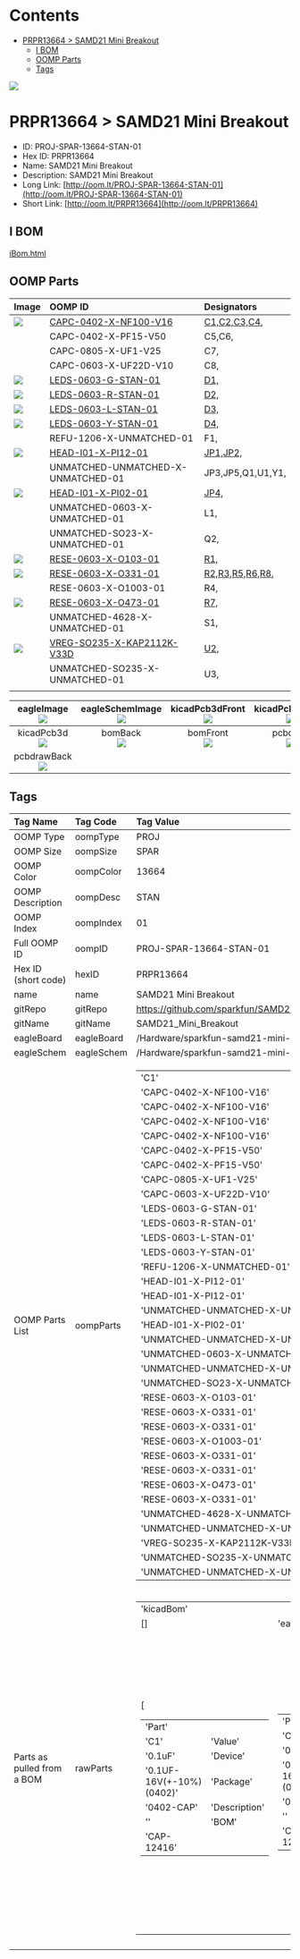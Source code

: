 



Contents
========

* [PRPR13664 > SAMD21 Mini Breakout](#prpr13664--samd21-mini-breakout)
	* [I BOM](#i-bom)
	* [OOMP Parts](#oomp-parts)
	* [Tags](#tags)
  
![][im]
# PRPR13664 > SAMD21 Mini Breakout

- ID: PROJ-SPAR-13664-STAN-01
- Hex ID: PRPR13664
- Name: SAMD21 Mini Breakout
- Description: SAMD21 Mini Breakout
- Long Link: [http://oom.lt/PROJ-SPAR-13664-STAN-01](http://oom.lt/PROJ-SPAR-13664-STAN-01)
- Short Link: [http://oom.lt/PRPR13664](http://oom.lt/PRPR13664)

## I BOM
  
[iBom.html](https://htmlpreview.github.io/?https://github.com/oomlout/oomlout_OOMP_projects_V2/blob/main/PROJ/SPAR/13664/STAN/01/ibom.html)
## OOMP Parts
  

|Image|OOMP ID|Designators|
| :--- | :--- | :--- |
|[![](https://raw.githubusercontent.com/oomlout/oomlout_OOMP_parts_V2/main/CAPC/0402/X/NF100/V16/image_140.jpg)](https://github.com/oomlout/oomlout_OOMP_parts_V2/tree/main/CAPC/0402/X/NF100/V16/)|[CAPC-0402-X-NF100-V16](https://github.com/oomlout/oomlout_OOMP_parts_V2/tree/main/CAPC/0402/X/NF100/V16/)|[C1,C2,C3,C4,](https://github.com/oomlout/oomlout_OOMP_parts_V2/tree/main/CAPC/0402/X/NF100/V16/)|
|![]()|CAPC-0402-X-PF15-V50|C5,C6,|
|![]()|CAPC-0805-X-UF1-V25|C7,|
|![]()|CAPC-0603-X-UF22D-V10|C8,|
|[![](https://raw.githubusercontent.com/oomlout/oomlout_OOMP_parts_V2/main/LEDS/0603/G/STAN/01/image_140.jpg)](https://github.com/oomlout/oomlout_OOMP_parts_V2/tree/main/LEDS/0603/G/STAN/01/)|[LEDS-0603-G-STAN-01](https://github.com/oomlout/oomlout_OOMP_parts_V2/tree/main/LEDS/0603/G/STAN/01/)|[D1,](https://github.com/oomlout/oomlout_OOMP_parts_V2/tree/main/LEDS/0603/G/STAN/01/)|
|[![](https://raw.githubusercontent.com/oomlout/oomlout_OOMP_parts_V2/main/LEDS/0603/R/STAN/01/image_140.jpg)](https://github.com/oomlout/oomlout_OOMP_parts_V2/tree/main/LEDS/0603/R/STAN/01/)|[LEDS-0603-R-STAN-01](https://github.com/oomlout/oomlout_OOMP_parts_V2/tree/main/LEDS/0603/R/STAN/01/)|[D2,](https://github.com/oomlout/oomlout_OOMP_parts_V2/tree/main/LEDS/0603/R/STAN/01/)|
|[![](https://raw.githubusercontent.com/oomlout/oomlout_OOMP_parts_V2/main/LEDS/0603/L/STAN/01/image_140.jpg)](https://github.com/oomlout/oomlout_OOMP_parts_V2/tree/main/LEDS/0603/L/STAN/01/)|[LEDS-0603-L-STAN-01](https://github.com/oomlout/oomlout_OOMP_parts_V2/tree/main/LEDS/0603/L/STAN/01/)|[D3,](https://github.com/oomlout/oomlout_OOMP_parts_V2/tree/main/LEDS/0603/L/STAN/01/)|
|[![](https://raw.githubusercontent.com/oomlout/oomlout_OOMP_parts_V2/main/LEDS/0603/Y/STAN/01/image_140.jpg)](https://github.com/oomlout/oomlout_OOMP_parts_V2/tree/main/LEDS/0603/Y/STAN/01/)|[LEDS-0603-Y-STAN-01](https://github.com/oomlout/oomlout_OOMP_parts_V2/tree/main/LEDS/0603/Y/STAN/01/)|[D4,](https://github.com/oomlout/oomlout_OOMP_parts_V2/tree/main/LEDS/0603/Y/STAN/01/)|
|![]()|REFU-1206-X-UNMATCHED-01|F1,|
|[![](https://raw.githubusercontent.com/oomlout/oomlout_OOMP_parts_V2/main/HEAD/I01/X/PI12/01/image_140.jpg)](https://github.com/oomlout/oomlout_OOMP_parts_V2/tree/main/HEAD/I01/X/PI12/01/)|[HEAD-I01-X-PI12-01](https://github.com/oomlout/oomlout_OOMP_parts_V2/tree/main/HEAD/I01/X/PI12/01/)|[JP1,JP2,](https://github.com/oomlout/oomlout_OOMP_parts_V2/tree/main/HEAD/I01/X/PI12/01/)|
|![]()|UNMATCHED-UNMATCHED-X-UNMATCHED-01|JP3,JP5,Q1,U1,Y1,|
|[![](https://raw.githubusercontent.com/oomlout/oomlout_OOMP_parts_V2/main/HEAD/I01/X/PI02/01/image_140.jpg)](https://github.com/oomlout/oomlout_OOMP_parts_V2/tree/main/HEAD/I01/X/PI02/01/)|[HEAD-I01-X-PI02-01](https://github.com/oomlout/oomlout_OOMP_parts_V2/tree/main/HEAD/I01/X/PI02/01/)|[JP4,](https://github.com/oomlout/oomlout_OOMP_parts_V2/tree/main/HEAD/I01/X/PI02/01/)|
|![]()|UNMATCHED-0603-X-UNMATCHED-01|L1,|
|![]()|UNMATCHED-SO23-X-UNMATCHED-01|Q2,|
|[![](https://raw.githubusercontent.com/oomlout/oomlout_OOMP_parts_V2/main/RESE/0603/X/O103/01/image_140.jpg)](https://github.com/oomlout/oomlout_OOMP_parts_V2/tree/main/RESE/0603/X/O103/01/)|[RESE-0603-X-O103-01](https://github.com/oomlout/oomlout_OOMP_parts_V2/tree/main/RESE/0603/X/O103/01/)|[R1,](https://github.com/oomlout/oomlout_OOMP_parts_V2/tree/main/RESE/0603/X/O103/01/)|
|[![](https://raw.githubusercontent.com/oomlout/oomlout_OOMP_parts_V2/main/RESE/0603/X/O331/01/image_140.jpg)](https://github.com/oomlout/oomlout_OOMP_parts_V2/tree/main/RESE/0603/X/O331/01/)|[RESE-0603-X-O331-01](https://github.com/oomlout/oomlout_OOMP_parts_V2/tree/main/RESE/0603/X/O331/01/)|[R2,R3,R5,R6,R8,](https://github.com/oomlout/oomlout_OOMP_parts_V2/tree/main/RESE/0603/X/O331/01/)|
|![]()|RESE-0603-X-O1003-01|R4,|
|[![](https://raw.githubusercontent.com/oomlout/oomlout_OOMP_parts_V2/main/RESE/0603/X/O473/01/image_140.jpg)](https://github.com/oomlout/oomlout_OOMP_parts_V2/tree/main/RESE/0603/X/O473/01/)|[RESE-0603-X-O473-01](https://github.com/oomlout/oomlout_OOMP_parts_V2/tree/main/RESE/0603/X/O473/01/)|[R7,](https://github.com/oomlout/oomlout_OOMP_parts_V2/tree/main/RESE/0603/X/O473/01/)|
|![]()|UNMATCHED-4628-X-UNMATCHED-01|S1,|
|[![](https://raw.githubusercontent.com/oomlout/oomlout_OOMP_parts_V2/main/VREG/SO235/X/KAP2112K/V33D/image_140.jpg)](https://github.com/oomlout/oomlout_OOMP_parts_V2/tree/main/VREG/SO235/X/KAP2112K/V33D/)|[VREG-SO235-X-KAP2112K-V33D](https://github.com/oomlout/oomlout_OOMP_parts_V2/tree/main/VREG/SO235/X/KAP2112K/V33D/)|[U2,](https://github.com/oomlout/oomlout_OOMP_parts_V2/tree/main/VREG/SO235/X/KAP2112K/V33D/)|
|![]()|UNMATCHED-SO235-X-UNMATCHED-01|U3,|
||||
  

|eagleImage<br>[![](https://raw.githubusercontent.com/oomlout/oomlout_OOMP_projects_V2/main/PROJ/SPAR/13664/STAN/01/eagleImage_140.png)](https://github.com/oomlout/oomlout_OOMP_projects_V2/tree/main/PROJ/SPAR/13664/STAN/01/eagleImage.png)|eagleSchemImage<br>[![](https://raw.githubusercontent.com/oomlout/oomlout_OOMP_projects_V2/main/PROJ/SPAR/13664/STAN/01/eagleSchemImage_140.png)](https://github.com/oomlout/oomlout_OOMP_projects_V2/tree/main/PROJ/SPAR/13664/STAN/01/eagleSchemImage.png)|kicadPcb3dFront<br>[![](https://raw.githubusercontent.com/oomlout/oomlout_OOMP_projects_V2/main/PROJ/SPAR/13664/STAN/01/kicadPcb3dFront_140.png)](https://github.com/oomlout/oomlout_OOMP_projects_V2/tree/main/PROJ/SPAR/13664/STAN/01/kicadPcb3dFront.png)|kicadPcb3dBack<br>[![](https://raw.githubusercontent.com/oomlout/oomlout_OOMP_projects_V2/main/PROJ/SPAR/13664/STAN/01/kicadPcb3dBack_140.png)](https://github.com/oomlout/oomlout_OOMP_projects_V2/tree/main/PROJ/SPAR/13664/STAN/01/kicadPcb3dBack.png)|
| :---: | :---: | :---: | :---: |
|kicadPcb3d<br>[![](https://raw.githubusercontent.com/oomlout/oomlout_OOMP_projects_V2/main/PROJ/SPAR/13664/STAN/01/kicadPcb3d_140.png)](https://github.com/oomlout/oomlout_OOMP_projects_V2/tree/main/PROJ/SPAR/13664/STAN/01/kicadPcb3d.png)|bomBack<br>[![](https://raw.githubusercontent.com/oomlout/oomlout_OOMP_projects_V2/main/PROJ/SPAR/13664/STAN/01/bomBack_140.png)](https://github.com/oomlout/oomlout_OOMP_projects_V2/tree/main/PROJ/SPAR/13664/STAN/01/bomBack.png)|bomFront<br>[![](https://raw.githubusercontent.com/oomlout/oomlout_OOMP_projects_V2/main/PROJ/SPAR/13664/STAN/01/bomFront_140.png)](https://github.com/oomlout/oomlout_OOMP_projects_V2/tree/main/PROJ/SPAR/13664/STAN/01/bomFront.png)|pcbdraw<br>[![](https://raw.githubusercontent.com/oomlout/oomlout_OOMP_projects_V2/main/PROJ/SPAR/13664/STAN/01/pcbdraw_140.png)](https://github.com/oomlout/oomlout_OOMP_projects_V2/tree/main/PROJ/SPAR/13664/STAN/01/pcbdraw.svg)|
|pcbdrawBack<br>[![](https://raw.githubusercontent.com/oomlout/oomlout_OOMP_projects_V2/main/PROJ/SPAR/13664/STAN/01/pcbdrawBack_140.png)](https://github.com/oomlout/oomlout_OOMP_projects_V2/tree/main/PROJ/SPAR/13664/STAN/01/pcbdrawBack.svg)||||

## Tags
  

|Tag Name|Tag Code|Tag Value|
| :--- | :--- | :--- |
|OOMP Type|oompType|PROJ|
|OOMP Size|oompSize|SPAR|
|OOMP Color|oompColor|13664|
|OOMP Description|oompDesc|STAN|
|OOMP Index|oompIndex|01|
|Full OOMP ID|oompID|PROJ-SPAR-13664-STAN-01|
|Hex ID (short code)|hexID|PRPR13664|
|name|name|SAMD21 Mini Breakout|
|gitRepo|gitRepo|https://github.com/sparkfun/SAMD21_Mini_Breakout|
|gitName|gitName|SAMD21_Mini_Breakout|
|eagleBoard|eagleBoard|/Hardware/sparkfun-samd21-mini-breakout.brd|
|eagleSchem|eagleSchem|/Hardware/sparkfun-samd21-mini-breakout.sch|
|OOMP Parts List|oompParts|<table><tr><td>'C1'</td></tr><tr><td> 'CAPC-0402-X-NF100-V16'</td><td> 'C2'</td></tr><tr><td> 'CAPC-0402-X-NF100-V16'</td><td> 'C3'</td></tr><tr><td> 'CAPC-0402-X-NF100-V16'</td><td> 'C4'</td></tr><tr><td> 'CAPC-0402-X-NF100-V16'</td><td> 'C5'</td></tr><tr><td> 'CAPC-0402-X-PF15-V50'</td><td> 'C6'</td></tr><tr><td> 'CAPC-0402-X-PF15-V50'</td><td> 'C7'</td></tr><tr><td> 'CAPC-0805-X-UF1-V25'</td><td> 'C8'</td></tr><tr><td> 'CAPC-0603-X-UF22D-V10'</td><td> 'D1'</td></tr><tr><td> 'LEDS-0603-G-STAN-01'</td><td> 'D2'</td></tr><tr><td> 'LEDS-0603-R-STAN-01'</td><td> 'D3'</td></tr><tr><td> 'LEDS-0603-L-STAN-01'</td><td> 'D4'</td></tr><tr><td> 'LEDS-0603-Y-STAN-01'</td><td> 'F1'</td></tr><tr><td> 'REFU-1206-X-UNMATCHED-01'</td><td> 'JP1'</td></tr><tr><td> 'HEAD-I01-X-PI12-01'</td><td> 'JP2'</td></tr><tr><td> 'HEAD-I01-X-PI12-01'</td><td> 'JP3'</td></tr><tr><td> 'UNMATCHED-UNMATCHED-X-UNMATCHED-01'</td><td> 'JP4'</td></tr><tr><td> 'HEAD-I01-X-PI02-01'</td><td> 'JP5'</td></tr><tr><td> 'UNMATCHED-UNMATCHED-X-UNMATCHED-01'</td><td> 'L1'</td></tr><tr><td> 'UNMATCHED-0603-X-UNMATCHED-01'</td><td> 'Q1'</td></tr><tr><td> 'UNMATCHED-UNMATCHED-X-UNMATCHED-01'</td><td> 'Q2'</td></tr><tr><td> 'UNMATCHED-SO23-X-UNMATCHED-01'</td><td> 'R1'</td></tr><tr><td> 'RESE-0603-X-O103-01'</td><td> 'R2'</td></tr><tr><td> 'RESE-0603-X-O331-01'</td><td> 'R3'</td></tr><tr><td> 'RESE-0603-X-O331-01'</td><td> 'R4'</td></tr><tr><td> 'RESE-0603-X-O1003-01'</td><td> 'R5'</td></tr><tr><td> 'RESE-0603-X-O331-01'</td><td> 'R6'</td></tr><tr><td> 'RESE-0603-X-O331-01'</td><td> 'R7'</td></tr><tr><td> 'RESE-0603-X-O473-01'</td><td> 'R8'</td></tr><tr><td> 'RESE-0603-X-O331-01'</td><td> 'S1'</td></tr><tr><td> 'UNMATCHED-4628-X-UNMATCHED-01'</td><td> 'U1'</td></tr><tr><td> 'UNMATCHED-UNMATCHED-X-UNMATCHED-01'</td><td> 'U2'</td></tr><tr><td> 'VREG-SO235-X-KAP2112K-V33D'</td><td> 'U3'</td></tr><tr><td> 'UNMATCHED-SO235-X-UNMATCHED-01'</td><td> 'Y1'</td></tr><tr><td> 'UNMATCHED-UNMATCHED-X-UNMATCHED-01'</td></tr></table>|
|Parts as pulled from a BOM|rawParts|<table><tr><td>'kicadBom'</td></tr><tr><td> []</td><td> 'eagleBom'</td></tr><tr><td> [<table><tr><td>'Part'</td></tr><tr><td> 'C1'</td><td> 'Value'</td></tr><tr><td> '0.1uF'</td><td> 'Device'</td></tr><tr><td> '0.1UF-16V(+-10%)(0402)'</td><td> 'Package'</td></tr><tr><td> '0402-CAP'</td><td> 'Description'</td></tr><tr><td> ''</td><td> 'BOM'</td></tr><tr><td> 'CAP-12416'</td></tr></table></td><td> <table><tr><td>'Part'</td></tr><tr><td> 'C2'</td><td> 'Value'</td></tr><tr><td> '0.1uF'</td><td> 'Device'</td></tr><tr><td> '0.1UF-16V(+-10%)(0402)'</td><td> 'Package'</td></tr><tr><td> '0402-CAP'</td><td> 'Description'</td></tr><tr><td> ''</td><td> 'BOM'</td></tr><tr><td> 'CAP-12416'</td></tr></table></td><td> <table><tr><td>'Part'</td></tr><tr><td> 'C3'</td><td> 'Value'</td></tr><tr><td> '0.1uF'</td><td> 'Device'</td></tr><tr><td> '0.1UF-16V(+-10%)(0402)'</td><td> 'Package'</td></tr><tr><td> '0402-CAP'</td><td> 'Description'</td></tr><tr><td> ''</td><td> 'BOM'</td></tr><tr><td> 'CAP-12416'</td></tr></table></td><td> <table><tr><td>'Part'</td></tr><tr><td> 'C4'</td><td> 'Value'</td></tr><tr><td> '0.1uF'</td><td> 'Device'</td></tr><tr><td> '0.1UF-16V(+-10%)(0402)'</td><td> 'Package'</td></tr><tr><td> '0402-CAP'</td><td> 'Description'</td></tr><tr><td> ''</td><td> 'BOM'</td></tr><tr><td> 'CAP-12416'</td></tr></table></td><td> <table><tr><td>'Part'</td></tr><tr><td> 'C5'</td><td> 'Value'</td></tr><tr><td> '15pF'</td><td> 'Device'</td></tr><tr><td> '15PF-50V(+-5%)(0402)'</td><td> 'Package'</td></tr><tr><td> '0402-CAP'</td><td> 'Description'</td></tr><tr><td> ''</td><td> 'BOM'</td></tr><tr><td> 'CAP-13063'</td></tr></table></td><td> <table><tr><td>'Part'</td></tr><tr><td> 'C6'</td><td> 'Value'</td></tr><tr><td> '15pF'</td><td> 'Device'</td></tr><tr><td> '15PF-50V(+-5%)(0402)'</td><td> 'Package'</td></tr><tr><td> '0402-CAP'</td><td> 'Description'</td></tr><tr><td> ''</td><td> 'BOM'</td></tr><tr><td> 'CAP-13063'</td></tr></table></td><td> <table><tr><td>'Part'</td></tr><tr><td> 'C7'</td><td> 'Value'</td></tr><tr><td> '1.0uF'</td><td> 'Device'</td></tr><tr><td> '1.0UF-25V-+80/-20(0805)'</td><td> 'Package'</td></tr><tr><td> '0805-CAP'</td><td> 'Description'</td></tr><tr><td> 'CAP-11625'</td><td> 'BOM'</td></tr><tr><td> 'CAP-11625'</td></tr></table></td><td> <table><tr><td>'Part'</td></tr><tr><td> 'C8'</td><td> 'Value'</td></tr><tr><td> '2.2uF'</td><td> 'Device'</td></tr><tr><td> '2.2UF-10V-20%(0603)'</td><td> 'Package'</td></tr><tr><td> '0603-CAP'</td><td> 'Description'</td></tr><tr><td> 'CAP-07888'</td><td> 'BOM'</td></tr><tr><td> 'CAP-07888'</td></tr></table></td><td> <table><tr><td>'Part'</td></tr><tr><td> 'D1'</td><td> 'Value'</td></tr><tr><td> 'GREEN'</td><td> 'Device'</td></tr><tr><td> 'LED-GREEN0603'</td><td> 'Package'</td></tr><tr><td> 'LED-0603'</td><td> 'Description'</td></tr><tr><td> 'Various green LEDs'</td><td> 'BOM'</td></tr><tr><td> 'DIO-00821'</td></tr></table></td><td> <table><tr><td>'Part'</td></tr><tr><td> 'D2'</td><td> 'Value'</td></tr><tr><td> 'RED'</td><td> 'Device'</td></tr><tr><td> 'LED-RED0603'</td><td> 'Package'</td></tr><tr><td> 'LED-0603'</td><td> 'Description'</td></tr><tr><td> 'Assorted Red LEDs'</td><td> 'BOM'</td></tr><tr><td> 'DIO-00819'</td></tr></table></td><td> <table><tr><td>'Part'</td></tr><tr><td> 'D3'</td><td> 'Value'</td></tr><tr><td> 'BLUE'</td><td> 'Device'</td></tr><tr><td> 'LED-BLUE0603'</td><td> 'Package'</td></tr><tr><td> 'LED-0603'</td><td> 'Description'</td></tr><tr><td> 'Blue LEDs for production use'</td><td> 'BOM'</td></tr><tr><td> 'DIO-08575'</td></tr></table></td><td> <table><tr><td>'Part'</td></tr><tr><td> 'D4'</td><td> 'Value'</td></tr><tr><td> 'Yellow'</td><td> 'Device'</td></tr><tr><td> 'LED-YELLOW0603'</td><td> 'Package'</td></tr><tr><td> 'LED-0603'</td><td> 'Description'</td></tr><tr><td> 'Yellow SMD LEDs'</td><td> 'BOM'</td></tr><tr><td> 'DIO-09003'</td></tr></table></td><td> <table><tr><td>'Part'</td></tr><tr><td> 'F1'</td><td> 'Value'</td></tr><tr><td> '500mA'</td><td> 'Device'</td></tr><tr><td> 'PTCSMD'</td><td> 'Package'</td></tr><tr><td> 'PTC-1206'</td><td> 'Description'</td></tr><tr><td> 'Resettable Fuse PTC'</td><td> 'BOM'</td></tr><tr><td> 'RES-11150'</td></tr></table></td><td> <table><tr><td>'Part'</td></tr><tr><td> 'FID1'</td><td> 'Value'</td></tr><tr><td> 'FIDUCIAL1X2'</td><td> 'Device'</td></tr><tr><td> 'FIDUCIAL1X2'</td><td> 'Package'</td></tr><tr><td> 'FIDUCIAL-1X2'</td><td> 'Description'</td></tr><tr><td> 'Fiducial Alignment Points'</td><td> 'BOM'</td></tr><tr><td> ''</td></tr></table></td><td> <table><tr><td>'Part'</td></tr><tr><td> 'FID2'</td><td> 'Value'</td></tr><tr><td> 'FIDUCIAL1X2'</td><td> 'Device'</td></tr><tr><td> 'FIDUCIAL1X2'</td><td> 'Package'</td></tr><tr><td> 'FIDUCIAL-1X2'</td><td> 'Description'</td></tr><tr><td> 'Fiducial Alignment Points'</td><td> 'BOM'</td></tr><tr><td> ''</td></tr></table></td><td> <table><tr><td>'Part'</td></tr><tr><td> 'FRAME1'</td><td> 'Value'</td></tr><tr><td> 'FRAME-LETTER'</td><td> 'Device'</td></tr><tr><td> 'FRAME-LETTER'</td><td> 'Package'</td></tr><tr><td> 'CREATIVE_COMMONS'</td><td> 'Description'</td></tr><tr><td> 'Schematic Frame'</td><td> 'BOM'</td></tr><tr><td> ''</td></tr></table></td><td> <table><tr><td>'Part'</td></tr><tr><td> 'JP1'</td><td> 'Value'</td></tr><tr><td> ''</td><td> 'Device'</td></tr><tr><td> 'M12NO_SILK'</td><td> 'Package'</td></tr><tr><td> '1X12_NO_SILK'</td><td> 'Description'</td></tr><tr><td> 'Header 12'</td><td> 'BOM'</td></tr><tr><td> ''</td></tr></table></td><td> <table><tr><td>'Part'</td></tr><tr><td> 'JP2'</td><td> 'Value'</td></tr><tr><td> ''</td><td> 'Device'</td></tr><tr><td> 'M12NO_SILK'</td><td> 'Package'</td></tr><tr><td> '1X12_NO_SILK'</td><td> 'Description'</td></tr><tr><td> 'Header 12'</td><td> 'BOM'</td></tr><tr><td> ''</td></tr></table></td><td> <table><tr><td>'Part'</td></tr><tr><td> 'JP3'</td><td> 'Value'</td></tr><tr><td> ''</td><td> 'Device'</td></tr><tr><td> 'USB-ABCONN-11794'</td><td> 'Package'</td></tr><tr><td> 'USB-AB-MICRO-SMD_V03'</td><td> 'Description'</td></tr><tr><td> 'This is a USB AB connector that is compatible with USB OTG. i.e. this connector can serve as a host or device'</td><td> 'BOM'</td></tr><tr><td> 'CONN-11794'</td></tr></table></td><td> <table><tr><td>'Part'</td></tr><tr><td> 'JP4'</td><td> 'Value'</td></tr><tr><td> ''</td><td> 'Device'</td></tr><tr><td> 'M021X02_NO_SILK'</td><td> 'Package'</td></tr><tr><td> '1X02_NO_SILK'</td><td> 'Description'</td></tr><tr><td> 'Standard 2-pin 0.1 header. Use with'</td><td> 'BOM'</td></tr><tr><td> ''</td></tr></table></td><td> <table><tr><td>'Part'</td></tr><tr><td> 'JP5'</td><td> 'Value'</td></tr><tr><td> 'CORTEX_DEBUGPTH'</td><td> 'Device'</td></tr><tr><td> 'CORTEX_DEBUGPTH'</td><td> 'Package'</td></tr><tr><td> '2X5-PTH-1.27MM'</td><td> 'Description'</td></tr><tr><td> 'Cortex Debug Connector'</td><td> 'BOM'</td></tr><tr><td> ''</td></tr></table></td><td> <table><tr><td>'Part'</td></tr><tr><td> 'L1'</td><td> 'Value'</td></tr><tr><td> 'FB - 30Ohm'</td><td> 'Device'</td></tr><tr><td> 'INDUCTOR0603'</td><td> 'Package'</td></tr><tr><td> '0603'</td><td> 'Description'</td></tr><tr><td> 'Inductors'</td><td> 'BOM'</td></tr><tr><td> 'RES-07859'</td></tr></table></td><td> <table><tr><td>'Part'</td></tr><tr><td> 'LOGO1'</td><td> 'Value'</td></tr><tr><td> 'SFE_LOGO_FLAME.1_INCH'</td><td> 'Device'</td></tr><tr><td> 'SFE_LOGO_FLAME.1_INCH'</td><td> 'Package'</td></tr><tr><td> 'SFE_LOGO_FLAME_.1'</td><td> 'Description'</td></tr><tr><td> 'SFE Logo</td><td> flame only'</td><td> 'BOM'</td></tr><tr><td> ''</td></tr></table></td><td> <table><tr><td>'Part'</td></tr><tr><td> 'LOGO2'</td><td> 'Value'</td></tr><tr><td> 'OSHW-LOGOS'</td><td> 'Device'</td></tr><tr><td> 'OSHW-LOGOS'</td><td> 'Package'</td></tr><tr><td> 'OSHW-LOGO-S'</td><td> 'Description'</td></tr><tr><td> 'Open Source Hardware Logo'</td><td> 'BOM'</td></tr><tr><td> ''</td></tr></table></td><td> <table><tr><td>'Part'</td></tr><tr><td> 'LOGO3'</td><td> 'Value'</td></tr><tr><td> 'SFE_LOGO_NAME_FLAME.1_INCH'</td><td> 'Device'</td></tr><tr><td> 'SFE_LOGO_NAME_FLAME.1_INCH'</td><td> 'Package'</td></tr><tr><td> 'SFE_LOGO_NAME_FLAME_.1'</td><td> 'Description'</td></tr><tr><td> 'SFE Logo</td><td> name and flame'</td><td> 'BOM'</td></tr><tr><td> ''</td></tr></table></td><td> <table><tr><td>'Part'</td></tr><tr><td> 'Q1'</td><td> 'Value'</td></tr><tr><td> '2N7002PW'</td><td> 'Device'</td></tr><tr><td> 'MOSFET-NCHANNEL2N7002PW'</td><td> 'Package'</td></tr><tr><td> 'SOT323'</td><td> 'Description'</td></tr><tr><td> 'Common NMOSFET Parts'</td><td> 'BOM'</td></tr><tr><td> 'TRANS-11151'</td></tr></table></td><td> <table><tr><td>'Part'</td></tr><tr><td> 'Q2'</td><td> 'Value'</td></tr><tr><td> '2.5A/30V'</td><td> 'Device'</td></tr><tr><td> 'MOSFET-PCHANNELDMG2307L'</td><td> 'Package'</td></tr><tr><td> 'SOT23-3'</td><td> 'Description'</td></tr><tr><td> 'Generic PMOSFET'</td><td> 'BOM'</td></tr><tr><td> 'TRANS-11308'</td></tr></table></td><td> <table><tr><td>'Part'</td></tr><tr><td> 'R1'</td><td> 'Value'</td></tr><tr><td> '10K'</td><td> 'Device'</td></tr><tr><td> '10KOHM-1/10W-1%(0603)0603'</td><td> 'Package'</td></tr><tr><td> '0603-RES'</td><td> 'Description'</td></tr><tr><td> 'RES-00824'</td><td> 'BOM'</td></tr><tr><td> 'RES-00824'</td></tr></table></td><td> <table><tr><td>'Part'</td></tr><tr><td> 'R2'</td><td> 'Value'</td></tr><tr><td> '330'</td><td> 'Device'</td></tr><tr><td> '330OHM1/10W1%(0603)'</td><td> 'Package'</td></tr><tr><td> '0603-RES'</td><td> 'Description'</td></tr><tr><td> 'RES-00818'</td><td> 'BOM'</td></tr><tr><td> 'RES-00818'</td></tr></table></td><td> <table><tr><td>'Part'</td></tr><tr><td> 'R3'</td><td> 'Value'</td></tr><tr><td> '330'</td><td> 'Device'</td></tr><tr><td> '330OHM1/10W1%(0603)'</td><td> 'Package'</td></tr><tr><td> '0603-RES'</td><td> 'Description'</td></tr><tr><td> 'RES-00818'</td><td> 'BOM'</td></tr><tr><td> 'RES-00818'</td></tr></table></td><td> <table><tr><td>'Part'</td></tr><tr><td> 'R4'</td><td> 'Value'</td></tr><tr><td> '100k'</td><td> 'Device'</td></tr><tr><td> '100KOHM-1/10W-1%(0603)'</td><td> 'Package'</td></tr><tr><td> '0603-RES'</td><td> 'Description'</td></tr><tr><td> 'RES-07828'</td><td> 'BOM'</td></tr><tr><td> 'RES-07828'</td></tr></table></td><td> <table><tr><td>'Part'</td></tr><tr><td> 'R5'</td><td> 'Value'</td></tr><tr><td> '330'</td><td> 'Device'</td></tr><tr><td> '330OHM1/10W1%(0603)'</td><td> 'Package'</td></tr><tr><td> '0603-RES'</td><td> 'Description'</td></tr><tr><td> 'RES-00818'</td><td> 'BOM'</td></tr><tr><td> 'RES-00818'</td></tr></table></td><td> <table><tr><td>'Part'</td></tr><tr><td> 'R6'</td><td> 'Value'</td></tr><tr><td> '330'</td><td> 'Device'</td></tr><tr><td> '330OHM1/10W1%(0603)'</td><td> 'Package'</td></tr><tr><td> '0603-RES'</td><td> 'Description'</td></tr><tr><td> 'RES-00818'</td><td> 'BOM'</td></tr><tr><td> 'RES-00818'</td></tr></table></td><td> <table><tr><td>'Part'</td></tr><tr><td> 'R7'</td><td> 'Value'</td></tr><tr><td> '47K'</td><td> 'Device'</td></tr><tr><td> '47KOHM1/10W1%(0603)'</td><td> 'Package'</td></tr><tr><td> '0603-RES'</td><td> 'Description'</td></tr><tr><td> 'RES-07871'</td><td> 'BOM'</td></tr><tr><td> 'RES-07871'</td></tr></table></td><td> <table><tr><td>'Part'</td></tr><tr><td> 'R8'</td><td> 'Value'</td></tr><tr><td> '330'</td><td> 'Device'</td></tr><tr><td> '330OHM1/10W1%(0603)'</td><td> 'Package'</td></tr><tr><td> '0603-RES'</td><td> 'Description'</td></tr><tr><td> 'RES-00818'</td><td> 'BOM'</td></tr><tr><td> 'RES-00818'</td></tr></table></td><td> <table><tr><td>'Part'</td></tr><tr><td> 'S1'</td><td> 'Value'</td></tr><tr><td> 'RESET'</td><td> 'Device'</td></tr><tr><td> 'SWITCH-MOMENTARY-2SMD-4.6X2.8MM'</td><td> 'Package'</td></tr><tr><td> 'TACTILE_SWITCH_SMD_4.6X2.8MM'</td><td> 'Description'</td></tr><tr><td> 'Various NO switches- pushbuttons</td><td> reed</td><td> etc'</td><td> 'BOM'</td></tr><tr><td> 'SWCH-13065'</td></tr></table></td><td> <table><tr><td>'Part'</td></tr><tr><td> 'SJ1'</td><td> 'Value'</td></tr><tr><td> 'PWR-LED'</td><td> 'Device'</td></tr><tr><td> 'JUMPER-PAD-2-NC_BY_TRACENO_SILK'</td><td> 'Package'</td></tr><tr><td> 'PAD-JUMPER-2-NC_BY_TRACE_NO_SILK'</td><td> 'Description'</td></tr><tr><td> ''</td><td> 'BOM'</td></tr><tr><td> ''</td></tr></table></td><td> <table><tr><td>'Part'</td></tr><tr><td> 'U1'</td><td> 'Value'</td></tr><tr><td> 'ATSAMD21G-A'</td><td> 'Device'</td></tr><tr><td> 'ATSAMD21G-A'</td><td> 'Package'</td></tr><tr><td> 'TQFP-48'</td><td> 'Description'</td></tr><tr><td> 'Atmel SAMD21G SMART ARM-Based Microcontroller'</td><td> 'BOM'</td></tr><tr><td> 'IC-13064'</td></tr></table></td><td> <table><tr><td>'Part'</td></tr><tr><td> 'U2'</td><td> 'Value'</td></tr><tr><td> '3.3V'</td><td> 'Device'</td></tr><tr><td> 'V_REG_AP2112K-3.3V'</td><td> 'Package'</td></tr><tr><td> 'SOT23-5'</td><td> 'Description'</td></tr><tr><td> 'AP2112 - 600mA CMOS LDO Regulator w/ Enable'</td><td> 'BOM'</td></tr><tr><td> 'VREG-12457'</td></tr></table></td><td> <table><tr><td>'Part'</td></tr><tr><td> 'U3'</td><td> 'Value'</td></tr><tr><td> '74AHC1G125'</td><td> 'Device'</td></tr><tr><td> '74AHC1G125'</td><td> 'Package'</td></tr><tr><td> 'SOT23-5'</td><td> 'Description'</td></tr><tr><td> 'Single bus buffer gate with 3-state output'</td><td> 'BOM'</td></tr><tr><td> 'IC-11920'</td></tr></table></td><td> <table><tr><td>'Part'</td></tr><tr><td> 'Y1'</td><td> 'Value'</td></tr><tr><td> '32.768kHz'</td><td> 'Device'</td></tr><tr><td> 'CRYSTAL3.2X1.5MM'</td><td> 'Package'</td></tr><tr><td> 'CRYSTAL-SMD-3.2X1.5MM'</td><td> 'Description'</td></tr><tr><td> 'Various standard crystals. Proven footprints.'</td><td> 'BOM'</td></tr><tr><td> 'XTAL-13062'</td></tr></table>]</td></tr></table>|
||||



[im]: kicadPcb3d_450.png
